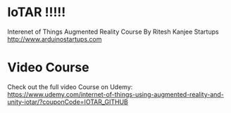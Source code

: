 # IoTAR !!!!!
Interenet of Things Augmented Reality Course By Ritesh Kanjee Startups http://www.arduinostartups.com

# Video Course
Check out the full video Course on Udemy: https://www.udemy.com/internet-of-things-using-augmented-reality-and-unity-iotar/?couponCode=IOTAR_GITHUB


